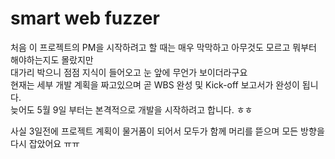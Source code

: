 # smart web fuzzer 

처음 이 프로젝트의 PM을 시작하려고 할 때는 매우 막막하고 아무것도 모르고 뭐부터 해야하는지도 몰랐지만 <br>
대가리 박으니 점점 지식이 들어오고 눈 앞에 무언가 보이더라구요  
현재는 세부 개발 계획을 짜고있으며 곧 WBS 완성 및 Kick-off 보고서가 완성이 됩니다.  
늦어도 5월 9일 부터는 본격적으로 개발을 시작하려고 합니다. ㅎㅎ  
  
사실 3일전에 프로젝트 계획이 물거품이 되어서 모두가 함께 머리를 뜯으며 모든 방향을 다시 잡았어요 ㅠㅠ 
